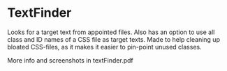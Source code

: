 # TextFinder
Looks for a target text from appointed files. Also has an option to use all class and ID names of a CSS file as target texts.  Made to help cleaning up bloated CSS-files, as it makes it easier to pin-point unused classes.

More info and screenshots in textFinder.pdf
